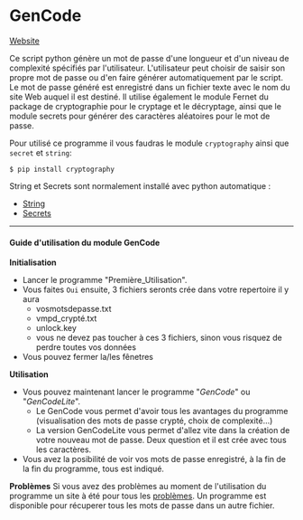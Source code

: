 # GenCode

[Website](##)


Ce script python génère un mot de passe d'une longueur et d'un niveau de complexité spécifiés par l'utilisateur. L'utilisateur peut choisir de saisir son propre mot de passe ou d'en faire générer automatiquement par le script. Le mot de passe généré est enregistré dans un fichier texte avec le nom du site Web auquel il est destiné. 
Il utilise également le module Fernet du package de cryptographie pour le cryptage et le décryptage, ainsi que le module secrets pour générer des caractères aléatoires pour le mot de passe.

Pour utilisé ce programme il vous faudras le module ``cryptography`` ainsi que ``secret`` et ``string``:

    $ pip install cryptography
String et Secrets sont normalement installé avec python automatique :
*    [String](https://docs.python.org/fr/3/library/string.html)
*    [Secrets](https://docs.python.org/3/library/secrets.html)

---
    
#### Guide d'utilisation du module GenCode

**Initialisation**
*   Lancer le programme "Première_Utilisation".
*   Vous faites ```Oui``` ensuite, 3 fichiers seronts crée dans votre repertoire il y aura 
    *   vosmotsdepasse.txt
    *   vmpd_crypté.txt
    *   unlock.key
    *   vous ne devez pas toucher à ces 3 fichiers, sinon vous risquez de perdre toutes vos données
*   Vous pouvez fermer la/les fênetres

**Utilisation**
*   Vous pouvez maintenant lancer le programme "*GenCode*" ou "*GenCodeLite*".
    *   Le GenCode vous permet d'avoir tous les avantages du programme (visualisation des mots de passe crypté, choix de     complexité...)
    *   La version GenCodeLite vous permet d'allez vite dans la création de votre nouveau mot de passe. Deux question et il     est crée avec tous les caractères.
* Vous avez la posibilité de voir vos mots de passe enregistré, à la fin de la fin du programme, tous est indiqué.

**Problèmes**
Si vous avez des problèmes au moment de l'utilisation du programme un site à été pour tous les [problèmes](##).
Un programme est disponible pour récuperer tous les mots de passe dans un autre fichier.

